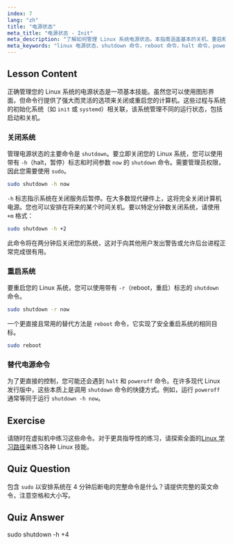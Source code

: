 ```yaml
---
index: 7
lang: "zh"
title: "电源状态"
meta_title: "电源状态 - Init"
meta_description: "了解如何管理 Linux 系统电源状态。本指南涵盖基本的关机、重启和停止命令，以安全地关闭或重新启动您的 Linux 系统。掌握这些基本的 Linux 命令，以进行系统管理。"
meta_keywords: "linux 电源状态，shutdown 命令，reboot 命令，halt 命令，poweroff linux, 重启 linux, linux 系统管理，linux 入门，linux 命令，systemd, init"
---
```


## Lesson Content

正确管理您的 Linux 系统的电源状态是一项基本技能。虽然您可以使用图形界面，但命令行提供了强大而灵活的选项来关闭或重启您的计算机。这些过程与系统的初始化系统（如 `init` 或 `systemd`）相关联，该系统管理不同的运行状态，包括启动和关机。

### 关闭系统

管理电源状态的主要命令是 `shutdown`。要立即关闭您的 Linux 系统，您可以使用带有 `-h`（halt，暂停）标志和时间参数 `now` 的 `shutdown` 命令。需要管理员权限，因此您需要使用 `sudo`。

```bash
sudo shutdown -h now
```

`-h` 标志指示系统在关闭服务后暂停。在大多数现代硬件上，这将完全关闭计算机电源。您也可以安排在将来的某个时间关机。要以特定分钟数关闭系统，请使用 `+m` 格式：

```bash
sudo shutdown -h +2
```

此命令将在两分钟后关闭您的系统，这对于向其他用户发出警告或允许后台进程正常完成很有用。

### 重启系统

要重启您的 Linux 系统，您可以使用带有 `-r`（reboot，重启）标志的 `shutdown` 命令。

```bash
sudo shutdown -r now
```

一个更直接且常用的替代方法是 `reboot` 命令，它实现了安全重启系统的相同目标。

```bash
sudo reboot
```

### 替代电源命令

为了更直接的控制，您可能还会遇到 `halt` 和 `poweroff` 命令。在许多现代 Linux 发行版中，这些本质上是调用 `shutdown` 命令的快捷方式。例如，运行 `poweroff` 通常等同于运行 `shutdown -h now`。

## Exercise

请随时在虚拟机中练习这些命令。对于更具指导性的练习，请探索全面的[Linux 学习路径](https://labex.io/zh/learn/linux)来练习各种 Linux 技能。

## Quiz Question

包含 `sudo` 以安排系统在 4 分钟后断电的完整命令是什么？请提供完整的英文命令，注意空格和大小写。

## Quiz Answer

sudo shutdown -h +4
